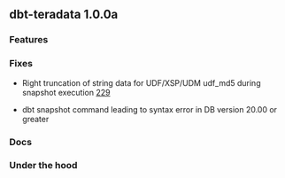 ## dbt-teradata 1.0.0a

### Features

### Fixes
* Right truncation of string data for UDF/XSP/UDM udf_md5 during snapshot execution [229](https://github.com/Teradata/dbt-teradata/issues/229)

* dbt snapshot command leading to syntax error in DB version 20.00 or greater

### Docs

### Under the hood
